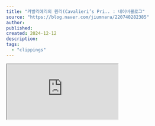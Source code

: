 ```yaml
---
title: "카발리에리의 원리(Cavalieri’s Pri.. : 네이버블로그"
source: "https://blog.naver.com/jiumnara/220740282385"
author:
published:
created: 2024-12-12
description:
tags:
  - "clippings"
---
```

<iframe id="mainFrame" name="mainFrame" allowfullscreen="true" src="https://blog.naver.com/PostView.naver?blogId=jiumnara&amp;logNo=220740282385&amp;redirect=Dlog&amp;widgetTypeCall=true&amp;topReferer=https%3A%2F%2Fwww.google.com%2F&amp;trackingCode=external&amp;directAccess=false" scrolling="auto" onload="oFramesetTitleController.start(self.frames['mainFrame'], self, sTitle);oFramesetTitleController.onLoadFrame();oFramesetUrlController.start(self.frames['mainFrame']);oFramesetUrlController.onLoadFrame();document.querySelector('#mainFrame').focus();"></iframe>